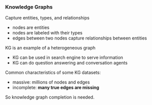 ### Knowledge Graphs

Capture entities, types, and relationships

- nodes are entities
- nodes are labeled with their types
- edges between two nodes capture relationships between entities

KG is an example of a heterogeneous graph

- KG can be used in search engine to serve information
- KG can do question answering and conversation agents

Common characteristics of some KG datasets:

- massive: millions of nodes and edges
- incomplete: **many true edges are missing**

So knowledge graph completion is needed.

